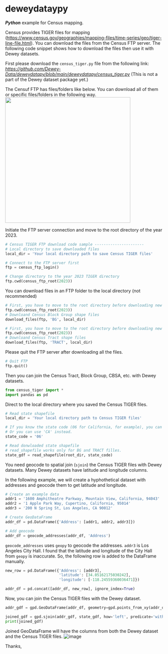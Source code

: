 # deweydataypy

**_Python_** example for Census mapping.

Census provides TIGER files for mapping (https://www.census.gov/geographies/mapping-files/time-series/geo/tiger-line-file.html).
You can download the files from the Census FTP server.
The following code snippet shows how to download the files then use it with Dewey datasets.


First please download the `census_tiger.py` file from the following link:
*https://github.com/Dewey-Data/deweydatapy/blob/main/deweydatapy/census_tiger.py*
(This is not a part of the Dewey dataset package yet.)

The Censuf FTP has files/folders like below.
You can download all of them or specific files/folders in the following way.
<img src="https://github.com/Dewey-Data/deweydatapy/assets/142400584/78ede7bb-b889-4ca1-835f-c65070430d68" width = "400">

Initiate the FTP server connection and move to the root directory of the year 2023.
```Python
# Census TIGER FTP download code sample ----------------------
# Local directory to save downloaded files
local_dir = 'Your local directory path to save Census TIGER files'

# Connect to the FTP server first
ftp = census_ftp_login()

# Change directory to the year 2023 TIGER directory
ftp.cwd(census_ftp_root(2023))
```

You can download files in an FTP folder to the local directory (not recommended)     
```Python
# First, you have to move to the root directory before downloading new folder
ftp.cwd(census_ftp_root(2023))
# Downloand Census Block Group shape files
download_files(ftp, 'BG', local_dir)

# First, you have to move to the root directory before downloading new folder
ftp.cwd(census_ftp_root(2023))
# Downloand Census Tract shape files
download_files(ftp, 'TRACT', local_dir)
```

Please quit the FTP server after downloading all the files.     
```Python
# Quit FTP
ftp.quit()
```

Then you can join the Census Tract, Block Group, CBSA, etc. with Dewey datasets.     
```Python
from census_tiger import *
import pandas as pd
```

Direct to the local directory where you saved the Census TIGER files.     
```Python
# Read state shapefile
local_dir = 'Your local directory path to Census TIGER files'

# If you know the state code (06 for California, for example), you can use it.
# Or you can use 'CA' instead.
state_code = '06'

# Read donwloaded state shapefile
# read_shapefile works only for BG and TRACT filles.
state_gdf = read_shapefile(root_dir, state_code)
```

You need geocode to spatial join (`sjoin`) the Census TIGER files with Dewey datasets.
Many Dewey datasets have latitude and longitude columns.

In the following example, we will create a hyphothetical dataset with addresses and geocode them to get latitude and longitude.     
```Python
# Create an example data
addr1 = '1600 Amphitheatre Parkway, Mountain View, California, 94043'
addr2 = '1 Apple Park Way, Cupertino, California, 95014'
addr3 = '200 N Spring St, Los Angeles, CA 90012'

# Create GeoDataFrame
addr_df = pd.DataFrame({'Address': [addr1, addr2, addr3]})

# Add geocode
addr_df = geocode_addresses(addr_df, 'Address')
```

`geocode_addresses` uses `geopy` to geocode the addresses. `addr3` is Los Angeles City Hall.
I found that the latitude and longitude of the City Hall from `geopy` is inaccurate.
So, the following row is added to the DataFrame manually.     
```Python
new_row = pd.DataFrame({'Address': [addr3],
                        'latitude': [34.05162175030242],
                        'longitude': [-118.24559360036471]})

addr_df = pd.concat([addr_df, new_row], ignore_index=True)
```

Now, you can join the Census TIGER files with the Dewey dataset.     
```Python
addr_gdf = gpd.GeoDataFrame(addr_df, geometry=gpd.points_from_xy(addr_df['longitude'], addr_df['latitude']))

joined_gdf = gpd.sjoin(addr_gdf, state_gdf, how='left', predicate='within')
print(joined_gdf)
```

Joined GeoDataFrame will have the columns from both the Dewey dataset and the Census TIGER files.
![image](https://github.com/Dewey-Data/deweydatapy/assets/142400584/ea40f5f1-333b-47e6-9cdf-057975c9797e)


Thanks,
